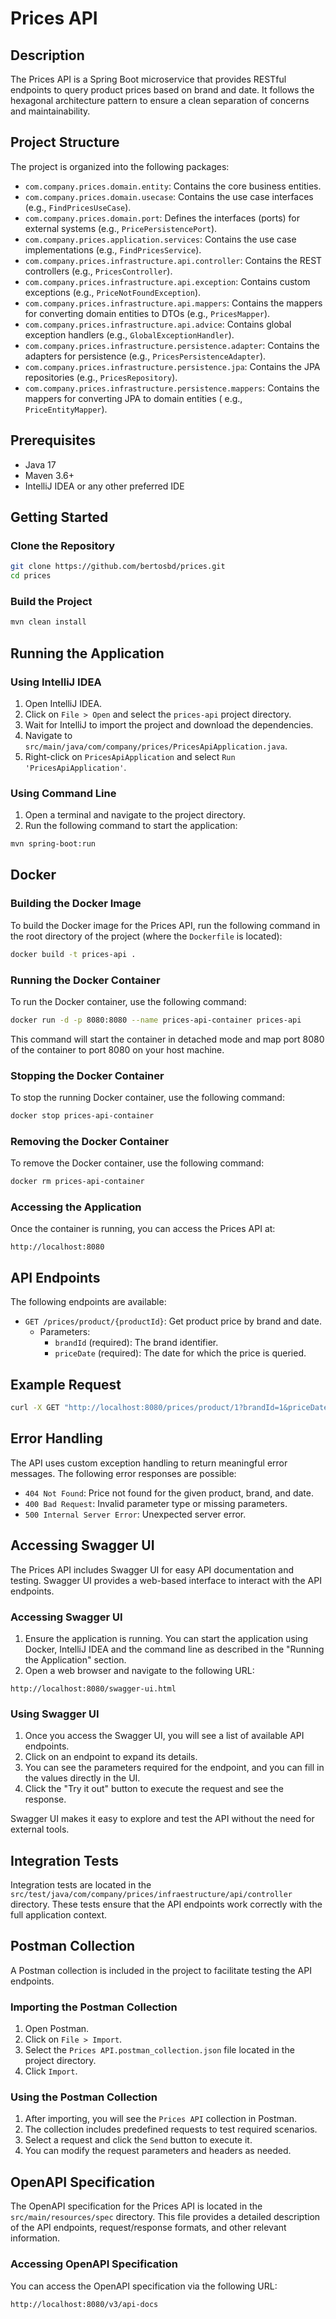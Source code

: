 # Prices API

## Description

The Prices API is a Spring Boot microservice that provides RESTful endpoints to query product prices based on brand and
date. It follows the hexagonal architecture pattern to ensure a clean separation of concerns and maintainability.

## Project Structure

The project is organized into the following packages:

- `com.company.prices.domain.entity`: Contains the core business entities.
- `com.company.prices.domain.usecase`: Contains the use case interfaces (e.g., `FindPricesUseCase`).
- `com.company.prices.domain.port`: Defines the interfaces (ports) for external systems (e.g., `PricePersistencePort`).
- `com.company.prices.application.services`: Contains the use case implementations (e.g., `FindPricesService`).
- `com.company.prices.infrastructure.api.controller`: Contains the REST controllers (e.g., `PricesController`).
- `com.company.prices.infrastructure.api.exception`: Contains custom exceptions (e.g., `PriceNotFoundException`).
- `com.company.prices.infrastructure.api.mappers`: Contains the mappers for converting domain entities to DTOs (e.g.,
  `PricesMapper`).
- `com.company.prices.infrastructure.api.advice`: Contains global exception handlers (e.g., `GlobalExceptionHandler`).
- `com.company.prices.infrastructure.persistence.adapter`: Contains the adapters for persistence (e.g.,
  `PricesPersistenceAdapter`).
- `com.company.prices.infrastructure.persistence.jpa`: Contains the JPA repositories (e.g., `PricesRepository`).
- `com.company.prices.infrastructure.persistence.mappers`: Contains the mappers for converting JPA to domain entities (
  e.g., `PriceEntityMapper`).

## Prerequisites

- Java 17
- Maven 3.6+
- IntelliJ IDEA or any other preferred IDE

## Getting Started

### Clone the Repository

```sh
git clone https://github.com/bertosbd/prices.git
cd prices
```

### Build the Project

```sh
mvn clean install
```

## Running the Application

### Using IntelliJ IDEA

1. Open IntelliJ IDEA.
2. Click on `File > Open` and select the `prices-api` project directory.
3. Wait for IntelliJ to import the project and download the dependencies.
4. Navigate to `src/main/java/com/company/prices/PricesApiApplication.java`.
5. Right-click on `PricesApiApplication` and select `Run 'PricesApiApplication'`.

### Using Command Line

1. Open a terminal and navigate to the project directory.
2. Run the following command to start the application:

```sh
mvn spring-boot:run
```

## Docker

### Building the Docker Image

To build the Docker image for the Prices API, run the following command in the root directory of the project (where the
`Dockerfile` is located):

```sh
docker build -t prices-api .
```

### Running the Docker Container

To run the Docker container, use the following command:

```sh
docker run -d -p 8080:8080 --name prices-api-container prices-api
```

This command will start the container in detached mode and map port 8080 of the container to port 8080 on your host
machine.

### Stopping the Docker Container

To stop the running Docker container, use the following command:

```sh
docker stop prices-api-container
```

### Removing the Docker Container

To remove the Docker container, use the following command:

```sh
docker rm prices-api-container
```

### Accessing the Application

Once the container is running, you can access the Prices API at:

```
http://localhost:8080
```

## API Endpoints

The following endpoints are available:

- `GET /prices/product/{productId}`: Get product price by brand and date.
    - Parameters:
        - `brandId` (required): The brand identifier.
        - `priceDate` (required): The date for which the price is queried.

## Example Request

```sh
curl -X GET "http://localhost:8080/prices/product/1?brandId=1&priceDate=2020-06-14T10:00:00"
```

## Error Handling

The API uses custom exception handling to return meaningful error messages. The following error responses are possible:

- `404 Not Found`: Price not found for the given product, brand, and date.
- `400 Bad Request`: Invalid parameter type or missing parameters.
- `500 Internal Server Error`: Unexpected server error.

## Accessing Swagger UI

The Prices API includes Swagger UI for easy API documentation and testing. Swagger UI provides a web-based interface to
interact with the API endpoints.

### Accessing Swagger UI

1. Ensure the application is running. You can start the application using Docker, IntelliJ IDEA and the command line as
   described in the "Running the Application" section.
2. Open a web browser and navigate to the following URL:

```
http://localhost:8080/swagger-ui.html
```

### Using Swagger UI

1. Once you access the Swagger UI, you will see a list of available API endpoints.
2. Click on an endpoint to expand its details.
3. You can see the parameters required for the endpoint, and you can fill in the values directly in the UI.
4. Click the "Try it out" button to execute the request and see the response.

Swagger UI makes it easy to explore and test the API without the need for external tools.

## Integration Tests

Integration tests are located in the `src/test/java/com/company/prices/infraestructure/api/controller` directory. These
tests ensure that the API endpoints work correctly with the full application context.

## Postman Collection

A Postman collection is included in the project to facilitate testing the API endpoints.

### Importing the Postman Collection

1. Open Postman.
2. Click on `File > Import`.
3. Select the `Prices API.postman_collection.json` file located in the project directory.
4. Click `Import`.

### Using the Postman Collection

1. After importing, you will see the `Prices API` collection in Postman.
2. The collection includes predefined requests to test required scenarios.
3. Select a request and click the `Send` button to execute it.
4. You can modify the request parameters and headers as needed.

## OpenAPI Specification

The OpenAPI specification for the Prices API is located in the `src/main/resources/spec` directory. This file provides a
detailed description of the API endpoints, request/response formats, and other relevant information.

### Accessing OpenAPI Specification

You can access the OpenAPI specification via the following URL:

```
http://localhost:8080/v3/api-docs
```
